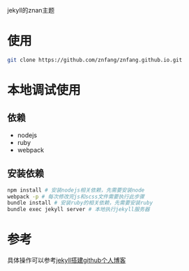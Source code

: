 jekyll的znan主题
# 使用
```bash
git clone https://github.com/znfang/znfang.github.io.git
```

# 本地调试使用
## 依赖
- nodejs
- ruby
- webpack
## 安装依赖
```bash
npm install # 安装nodejs相关依赖，先需要安装node
webpack -p # 每次修改完js和scss文件需要执行此步骤
bundle install # 安装ruby的相关依赖，先需要安装ruby
bundle exec jekyll server # 本地执行jekyll服务器
```
# 参考
具体操作可以参考[jekyll搭建github个人博客](https://znan.ml/jekyll-github-blog.html)